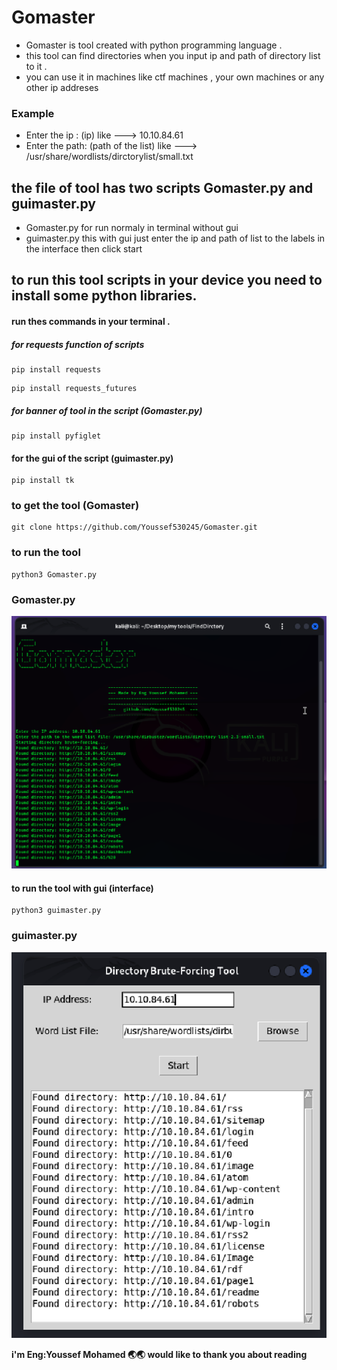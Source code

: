 # Gomaster
- Gomaster is tool created with python programming language .
- this tool can find directories when you input ip and path of directory list to it .
- you can use it in machines like ctf machines , your own machines or any other ip addreses

### Example
- Enter the ip :  (ip)   like ---> 10.10.84.61
- Enter the path:  (path of the list) like ---> /usr/share/wordlists/dirctorylist/small.txt     


## the file of tool has two scripts Gomaster.py and guimaster.py
- Gomaster.py for run normaly in terminal without gui 
- guimaster.py this with gui just enter the ip and path of list to the labels in the interface then click start


## to run this tool scripts in your device you need to install some python libraries.

#### run thes commands in your terminal .

##### for requests function of scripts
```
pip install requests
```
```
pip install requests_futures
```

##### for banner of tool in the script (Gomaster.py)

```
pip install pyfiglet
```

#### for the gui of the script (guimaster.py)
```
pip install tk
```

### to get the tool (Gomaster)
```
git clone https://github.com/Youssef530245/Gomaster.git
```
### to run the tool 
```
python3 Gomaster.py
```
### Gomaster.py
![Gomaster](https://github.com/Youssef530245/Gomaster/blob/main/tool.png?raw=true "tool.png")


#### to run the tool with gui (interface)
```
python3 guimaster.py
```
### guimaster.py
![guimaster](https://github.com/Youssef530245/Gomaster/blob/main/guitool.png?raw=true "guitool.png")

**i'm Eng:Youssef Mohamed 🌏🌏 would like to thank you about reading**





